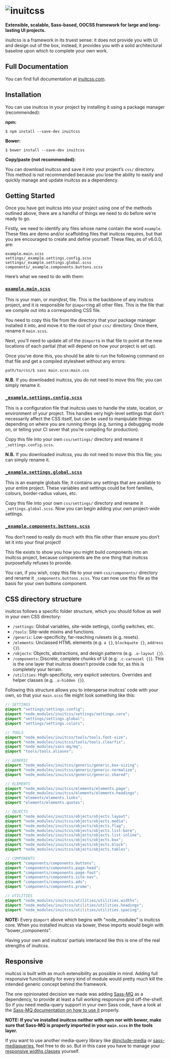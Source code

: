 # ![inuitcss](http://inuitcss.com/img/logo-small.png)

**Extensible, scalable, Sass-based, OOCSS framework for large and long-lasting
UI projects.**

inuitcss is a framework in its truest sense: it does not provide you with UI and
design out of the box, instead, it provides you with a solid architectural
baseline upon which to complete your own work.

## Full Documentation

You can find full documentation at [inuitcss.com](http://inuitcss.com).

## Installation

You can use inuitcss in your project by installing it using a package manager
(recommended):

**npm:**

```
$ npm install --save-dev inuitcss
```

**Bower:**

```
$ bower install --save-dev inuitcss
```

**Copy/paste (not recommended):**

You can download inuitcss and save it into your project’s `css/` directory. This
method is not recommended because you lose the ability to easily and quickly
manage and update inuitcss as a dependency.

## Getting Started

Once you have got inuitcss into your project using one of the methods outlined
above, there are a handful of things we need to do before we’re ready to go.

Firstly, we need to identify any files whose name contain the word `example`.
These files are demo and/or scaffolding files that inuitcss requires, but that
you are encouraged to create and define yourself. These files, as of v6.0.0,
are:

```
example.main.scss
settings/_example.settings.config.scss
settings/_example.settings.global.scss
components/_example.components.buttons.scss
```

Here’s what we need to do with them:

### [`example.main.scss`](https://github.com/inuitcss/inuitcss/blob/master/example.main.scss)

This is your main, or _manifest_, file. This is the backbone of any inuitcss
project, and it is responsible for `@import`ing all other files. This is the
file that we compile out into a corresponding CSS file.

You need to copy this file from the directory that your package manager
installed it into, and move it to the root of your `css/` directory. Once there,
rename it `main.scss`.

Next, you’ll need to update all of the `@import`s in that file to point at the
new locations of each partial (that will depend on how your project is set up).

Once you’ve done this, you should be able to run the following command on that
file and get a compiled stylesheet without any errors:

```
path/to/css/$ sass main.scss:main.css
```

**N.B.** If you downloaded inuitcss, you do not need to move this file; you
can simply rename it.

### [`_example.settings.config.scss`](https://github.com/inuitcss/inuitcss/blob/master/settings/_example.settings.config.scss)

This is a configuration file that inuitcss uses to handle the state, location,
or environment of your project. This handles very high-level settings that don’t
necessarily affect the CSS itself, but can be used to manipulate things
depending on where you are running things (e.g. turning a debugging mode on, or
telling your CI sever that you’re compiling for production).

Copy this file into your own `css/settings/` directory and rename it
`_settings.config.scss`.

**N.B.** If you downloaded inuitcss, you do not need to move this this file; you
can simply rename it.

### [`_example.settings.global.scss`](https://github.com/inuitcss/inuitcss/blob/master/components/_example.settings.global.scss)

This is an example globals file; it contains any settings that are available to
your entire project. These variables and settings could be font families,
colours, border-radius values, etc.

Copy this file into your own `css/settings/` directory and rename it
`_settings.global.scss`. Now you can begin adding your own project-wide
settings.

### [`_example.components.buttons.scss`](https://github.com/inuitcss/inuitcss/blob/master/components/_example.components.buttons.scss)

You don’t need to really do much with this file other than ensure you don’t let
it into your final project!

This file exists to show you how you might build components into an inuitcss
project, because components are the one thing that inuitcss purposefully refuses
to provide.

You can, if you wish, copy this file to your own `css/components/` directory and
rename it `_components.buttons.scss`. You can now use this file as the basis for
your own buttons component.

## CSS directory structure

inuitcss follows a specific folder structure, which you should follow as well in your own CSS directory:

* `/settings`: Global variables, site-wide settings, config switches, etc.
* `/tools`: Site-wide mixins and functions.
* `/generic`: Low-specificity, far-reaching rulesets (e.g. resets).
* `/elements`: Unclassed HTML elements (e.g. `a {}`, `blockquote {}`, `address {}`).
* `/objects`: Objects, abstractions, and design patterns (e.g. `.o-layout {}`).
* `/components`: Discrete, complete chunks of UI (e.g. `.c-carousel {}`). This is the one layer that inuitcss doesn’t provide code for, as this is completely your terrain.
* `/utilities`: High-specificity, very explicit selectors. Overrides and helper
  classes (e.g. `.u-hidden {}`).

Following this structure allows you to intersperse inuitcss’ code with your own, so that your `main.scss` file might look something like this:

```scss
// SETTINGS
@import "settings/settings.config";
@import "node_modules/inuitcss/settings/settings.core";
@import "settings/settings.global";
@import "settings/settings.colors";

// TOOLS
@import "node_modules/inuitcss/tools/tools.font-size";
@import "node_modules/inuitcss/tools/tools.clearfix";
@import "node_modules/sass-mq/mq";
@import "tools/tools.aliases";

// GENERIC
@import "node_modules/inuitcss/generic/generic.box-sizing";
@import "node_modules/inuitcss/generic/generic.normalize";
@import "node_modules/inuitcss/generic/generic.shared";

// ELEMENTS
@import "node_modules/inuitcss/elements/elements.page";
@import "node_modules/inuitcss/elements/elements.headings";
@import "elements/elements.links";
@import "elements/elements.quotes";

// OBJECTS
@import "node_modules/inuitcss/objects/objects.layout";
@import "node_modules/inuitcss/objects/objects.media";
@import "node_modules/inuitcss/objects/objects.flag";
@import "node_modules/inuitcss/objects/objects.list-bare";
@import "node_modules/inuitcss/objects/objects.list-inline";
@import "node_modules/inuitcss/objects/objects.box";
@import "node_modules/inuitcss/objects/objects.block";
@import "node_modules/inuitcss/objects/objects.tables";

// COMPONENTS
@import "components/components.buttons";
@import "components/components.page-head";
@import "components/components.page-foot";
@import "components/components.site-nav";
@import "components/components.ads";
@import "components/components.promo";

// UTILITIES
@import "node_modules/inuitcss/utilities/utilities.widths";
@import "node_modules/inuitcss/utilities/utilities.headings";
@import "node_modules/inuitcss/utilities/utilities.spacing";
```

**NOTE:** Every `@import` above which begins with "node_modules" is inuitcss core. When you installed inuitcss via bower, these imports would begin with "bower_components".

Having your own and inuitcss’ partials interlaced like this is one of the real strengths of inuitcss.

## Responsive

inuitcss is built with as much extensibility as possible in mind. Adding full responsive functionality for every kind of module would pretty much kill the intended generic concept behind the framework.

The one opinionated decision we made was adding [Sass-MQ](https://github.com/sass-mq/sass-mq) as a dependency, to provide at least a full working responsive grid off-the-shelf. So if you need media-query support in your own Sass code, have a look at the [Sass-MQ documentation on how to use it](https://github.com/sass-mq/sass-mq#how-to-use-it) properly.

**NOTE: If you've installed inuitcss neither with npm nor with bower, make sure that Sass-MQ is properly imported in your `main.scss` in the tools layer.**

If you want to use another media-query library like [@include-media](http://include-media.com/) or [sass-mediaqueries](https://github.com/paranoida/sass-mediaqueries), feel free to do so. But in this case you have to manage your [responsive widths classes](https://github.com/inuitcss/inuitcss/blob/develop/utilities/_utilities.widths.scss) yourself.
